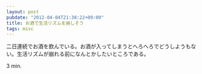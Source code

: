 ```yaml
---
layout: post
pubdate: "2012-04-04T21:38:22+09:00"
title: お酒で生活リズムを崩しそう
tags: misc
---
```

二日連続でお酒を飲んでいる。お酒が入ってしまうとへろへろでどうしようもない。生活リズムが崩れる前になんとかしたいところである。

3 min.
